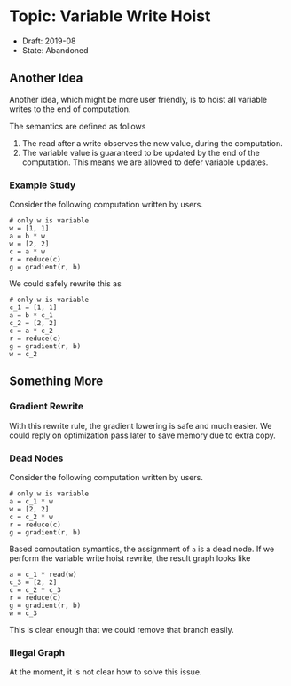 Topic: Variable Write Hoist
===========================

- Draft: 2019-08
- State: Abandoned

Another Idea
------------

Another idea, which might be more user friendly, is to hoist all variable writes
to the end of computation.

The semantics are defined as follows

1. The read after a write observes the new value, during the computation.
2. The variable value is guaranteed to be updated by the end of the computation.
   This means we are allowed to defer variable updates.

### Example Study

Consider the following computation written by users.

    # only w is variable
    w = [1, 1]
    a = b * w
    w = [2, 2]
    c = a * w
    r = reduce(c)
    g = gradient(r, b)

We could safely rewrite this as


    # only w is variable
    c_1 = [1, 1]
    a = b * c_1
    c_2 = [2, 2]
    c = a * c_2
    r = reduce(c)
    g = gradient(r, b)
    w = c_2


Something More
--------------

### Gradient Rewrite

With this rewrite rule, the gradient lowering is safe and much easier. We could
reply on optimization pass later to save memory due to extra copy.

### Dead Nodes

Consider the following computation written by users.

    # only w is variable
    a = c_1 * w
    w = [2, 2]
    c = c_2 * w
    r = reduce(c)
    g = gradient(r, b)

Based computation symantics, the assignment of `a` is a dead node. If we perform
the variable write hoist rewrite, the result graph looks like

    a = c_1 * read(w)
    c_3 = [2, 2]
    c = c_2 * c_3
    r = reduce(c)
    g = gradient(r, b)
    w = c_3

This is clear enough that we could remove that branch easily.

### Illegal Graph

At the moment, it is not clear how to solve this issue.
